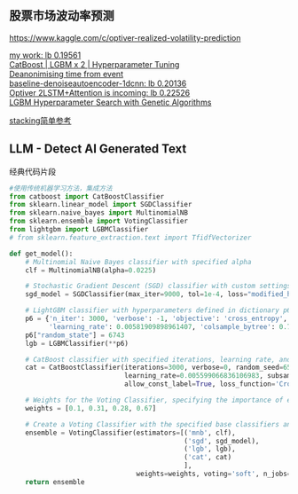 ## 股票市场波动率预测

https://www.kaggle.com/c/optiver-realized-volatility-prediction

[my work: lb 0.19561](https://www.kaggle.com/binzhouchn/latest-code9-final-1)<br>
[CatBoost | LGBM x 2 | Hyperparameter Tuning](https://www.kaggle.com/oldwine357/catboost-lgbm-x-2-hyperparameter-tuning/notebook#LGBM-Tuning)<br>
[Deanonimising time from event](https://www.kaggle.com/lucasmorin/deanonimising-time-from-event)<br>
[baseline-denoiseautoencoder-1dcnn: lb 0.20136](https://www.kaggle.com/binzhouchn/baseline-denoiseautoencoder-1dcnn)<br>
[Optiver 2LSTM+Attention is incoming: lb 0.22526](https://www.kaggle.com/vv0x0x/optiver-2lstm-attention-is-incoming/comments)<br>
[LGBM Hyperparameter Search with Genetic Algorithms](https://www.kaggle.com/ollibolli/lgbm-hyperparameter-search-with-genetic-algorithms)<br>


[stacking简单参考](https://zhuanlan.zhihu.com/p/69714954)<br>


## LLM - Detect AI Generated Text

经典代码片段<br>
```python
#使用传统机器学习方法，集成方法
from catboost import CatBoostClassifier
from sklearn.linear_model import SGDClassifier 
from sklearn.naive_bayes import MultinomialNB  
from sklearn.ensemble import VotingClassifier
from lightgbm import LGBMClassifier
# from sklearn.feature_extraction.text import TfidfVectorizer

def get_model():
    # Multinomial Naive Bayes classifier with specified alpha
    clf = MultinomialNB(alpha=0.0225)

    # Stochastic Gradient Descent (SGD) classifier with custom settings
    sgd_model = SGDClassifier(max_iter=9000, tol=1e-4, loss="modified_huber", random_state=6743)

    # LightGBM classifier with hyperparameters defined in dictionary p6
    p6 = {'n_iter': 3000, 'verbose': -1, 'objective': 'cross_entropy', 'metric': 'auc',
          'learning_rate': 0.00581909898961407, 'colsample_bytree': 0.78, 'colsample_bynode': 0.8}
    p6["random_state"] = 6743
    lgb = LGBMClassifier(**p6)

    # CatBoost classifier with specified iterations, learning rate, and subsample
    cat = CatBoostClassifier(iterations=3000, verbose=0, random_seed=6543,
                             learning_rate=0.005599066836106983, subsample=0.35,
                             allow_const_label=True, loss_function='CrossEntropy')

    # Weights for the Voting Classifier, specifying the importance of each base classifier
    weights = [0.1, 0.31, 0.28, 0.67]

    # Create a Voting Classifier with the specified base classifiers and weights
    ensemble = VotingClassifier(estimators=[('mnb', clf),
                                            ('sgd', sgd_model),
                                            ('lgb', lgb),
                                            ('cat', cat)
                                            ],
                                weights=weights, voting='soft', n_jobs=-1)
    return ensemble
```